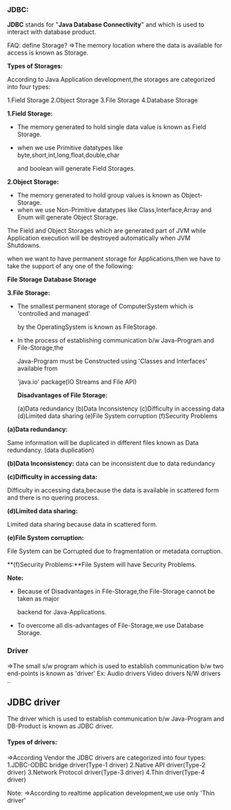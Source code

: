 ### JDBC:

**JDBC** stands for "**Java Database Connectivity**" and which is used to interact with
database product.

FAQ:
define Storage?
=&gt;The memory location where the data is available for access is known as Storage.

**Types of Storages:**

According to Java Application development,the storages are categorized into
four types:

1.Field Storage
2.Object Storage
3.File Storage
4.Database Storage

**1.Field Storage:**

- The memory generated to hold single data value is known as Field Storage.

- when we use Primitive datatypes like byte,short,int,long,float,double,char

  and boolean will generate Field Storages.

**2.Object Storage:**

- The memory generated to hold group values is known as Object-Storage.
- when we use Non-Primitive datatypes like Class,Interface,Array and Enum will
  generate Object Storage.



The Field and Object Storages which are generated part of JVM while Application execution
will be destroyed automatically when JVM Shutdowns.

when we want to have permanent storage for Applications,then we have to take the support
of any one of the following:

**File Storage**
**Database Storage**



**3.File Storage:**

- The smallest permanent storage of ComputerSystem which is &#39;controlled and managed&#39;

  by the OperatingSystem is known as FileStorage.

- In the process of establishing communication b/w Java-Program and File-Storage,the

  Java-Program must be Constructed using &#39;Classes and Interfaces&#39; available from

  &#39;java.io&#39; package(IO Streams and File API)

  

  **Disadvantages of File Storage:**

  (a)Data redundancy
  (b)Data Inconsistency
  (c)Difficulty in accessing data
  (d)Limited data sharing
  (e)File System corruption
  (f)Security Problems

**(a)Data redundancy:**

Same information will be duplicated in different files known as Data redundancy.
(data duplication)

**(b)Data Inconsistency:**
data can be inconsistent due to data redundancy

**(c)Difficulty in accessing data:**

Difficulty in accessing data,because the data is available in scattered form and there
is no quering process.

**(d)Limited data sharing:**

Limited data sharing because data in scattered form.

**(e)File System corruption:**

File System can be Corrupted due to fragmentation or metadata corruption.

**(f)Security Problems:**File System will have Security Problems.

**Note:**

- Because of Disadvantages in File-Storage,the File-Storage cannot be taken as major

  backend for Java-Applications.

- To overcome all dis-advantages of File-Storage,we use Database Storage.



### Driver

=&gt;The small s/w program which is used to establish communication b/w two end-points is
known as &#39;driver&#39;
Ex:
Audio drivers
Video drivers
N/W drivers
..

## JDBC driver

The driver which is used to establish communication b/w Java-Program and DB-Product is
known as JDBC driver.

#### **Types of drivers:**

=&gt;According Vendor the JDBC drivers are categorized into four types:
1.JDBC-ODBC bridge driver(Type-1 driver)
2.Native API driver(Type-2 driver)
3.Network Protocol driver(Type-3 driver)
4.Thin driver(Type-4 driver)

Note:
=&gt;According to realtime application development,we use only &#39;Thin driver&#39;
